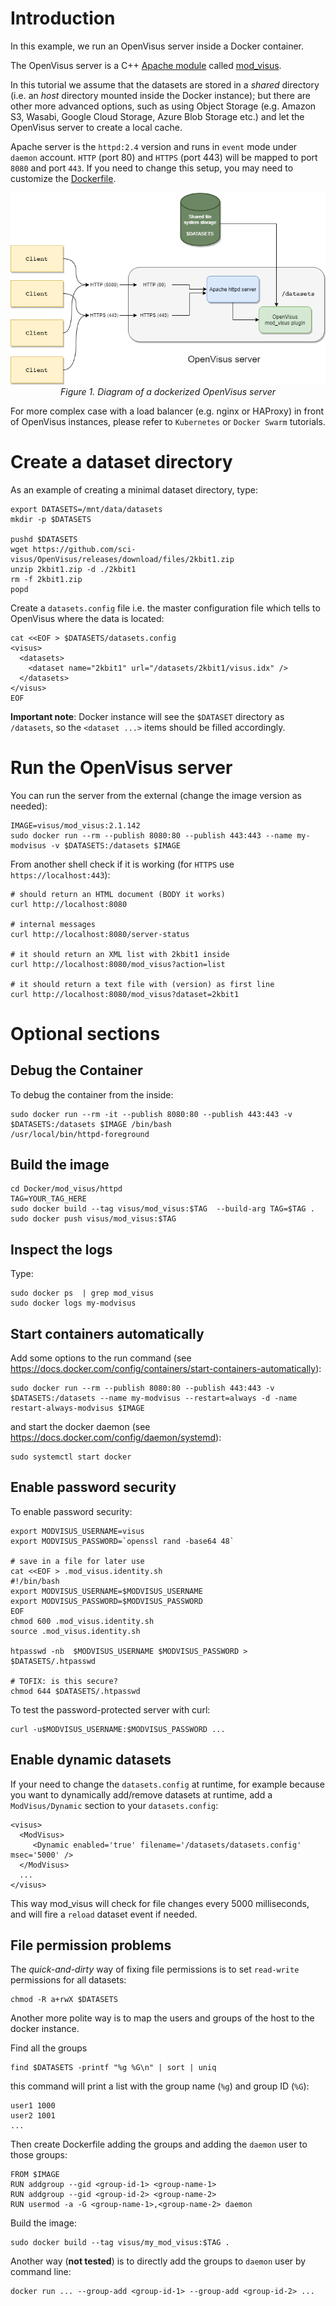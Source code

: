 # Introduction

In this example, we run an OpenVisus server inside a Docker container. 

The OpenVisus server is a C++ [Apache module](http://httpd.apache.org/docs/2.4/developer/modguide.html) called [mod_visus](https://github.com/sci-visus/OpenVisus/tree/master/Executable/mod_visus).  

In this tutorial we assume that the datasets are stored in a *shared* directory (i.e. an *host* directory mounted  inside the Docker instance); but there are other more advanced options, such as using Object Storage (e.g. Amazon S3, Wasabi, Google Cloud Storage, Azure Blob Storage etc.) and let the OpenVisus server to create a local cache. 

Apache server is the `httpd:2.4` version and runs in `event` mode under  `daemon` account. `HTTP` (port 80) and `HTTPS` (port 443) will be mapped to port `8080` and port `443`. If you need to change this setup, you may need to customize the [Dockerfile](https://github.com/sci-visus/OpenVisus/tree/master/Docker/mod_visus/httpd).

<p align = "center">
<img src="https://github.com/sci-visus/images/blob/main/diagram.png?raw=true">
<i>Figure 1. Diagram of a dockerized OpenVisus server</i>
</p>


For more complex case with a load balancer (e.g. nginx or HAProxy) in front of OpenVisus instances, please refer to `Kubernetes` or `Docker Swarm` tutorials.  


# Create a dataset directory

As an example of creating a minimal dataset directory, type:

```
export DATASETS=/mnt/data/datasets
mkdir -p $DATASETS

pushd $DATASETS
wget https://github.com/sci-visus/OpenVisus/releases/download/files/2kbit1.zip
unzip 2kbit1.zip -d ./2kbit1
rm -f 2kbit1.zip
popd
```

Create a `datasets.config` file i.e. the master configuration file which tells to OpenVisus where the data is located:
```
cat <<EOF > $DATASETS/datasets.config
<visus>
  <datasets>
    <dataset name="2kbit1" url="/datasets/2kbit1/visus.idx" />
  </datasets>
</visus>
EOF
```

**Important note**: Docker instance will see the `$DATASET` directory as `/datasets`, so the `<dataset ...>` items should be filled accordingly.

# Run the OpenVisus server

You can run the server from the external (change the image version as needed):

```
IMAGE=visus/mod_visus:2.1.142
sudo docker run --rm --publish 8080:80 --publish 443:443 --name my-modvisus -v $DATASETS:/datasets $IMAGE
```

From another shell check if it is working (for `HTTPS` use `https://localhost:443`):

```
# should return an HTML document (BODY it works)
curl http://localhost:8080

# internal messages
curl http://localhost:8080/server-status

# it should return an XML list with 2kbit1 inside
curl http://localhost:8080/mod_visus?action=list

# it should return a text file with (version) as first line
curl http://localhost:8080/mod_visus?dataset=2kbit1 
```

# Optional sections

## Debug the Container

To debug the container from the inside:

``` 
sudo docker run --rm -it --publish 8080:80 --publish 443:443 -v $DATASETS:/datasets $IMAGE /bin/bash
/usr/local/bin/httpd-foreground
```

## Build the image

```
cd Docker/mod_visus/httpd
TAG=YOUR_TAG_HERE
sudo docker build --tag visus/mod_visus:$TAG  --build-arg TAG=$TAG .
sudo docker push visus/mod_visus:$TAG
```

## Inspect the logs

Type:

```
sudo docker ps  | grep mod_visus
sudo docker logs my-modvisus
```


## Start containers automatically


Add some options to the run command (see https://docs.docker.com/config/containers/start-containers-automatically):

```
sudo docker run --rm --publish 8080:80 --publish 443:443 -v $DATASETS:/datasets --name my-modvisus --restart=always -d -name restart-always-modvisus $IMAGE
``` 

and start the docker daemon (see https://docs.docker.com/config/daemon/systemd): 

```
sudo systemctl start docker
```


## Enable password security 

To enable password security:

```
export MODVISUS_USERNAME=visus
export MODVISUS_PASSWORD=`openssl rand -base64 48`

# save in a file for later use
cat <<EOF > .mod_visus.identity.sh
#!/bin/bash
export MODVISUS_USERNAME=$MODVISUS_USERNAME
export MODVISUS_PASSWORD=$MODVISUS_PASSWORD
EOF
chmod 600 .mod_visus.identity.sh
source .mod_visus.identity.sh

htpasswd -nb  $MODVISUS_USERNAME $MODVISUS_PASSWORD > $DATASETS/.htpasswd

# TOFIX: is this secure?
chmod 644 $DATASETS/.htpasswd
```

To test the password-protected server with curl:

```
curl -u$MODVISUS_USERNAME:$MODVISUS_PASSWORD ...
```


## Enable dynamic datasets 

If your need to change the `datasets.config` at runtime, for example because you want to dynamically add/remove datasets at runtime, add a `ModVisus/Dynamic` section to your `datasets.config`:

```
<visus>
  <ModVisus>
     <Dynamic enabled='true' filename='/datasets/datasets.config' msec='5000' />
  </ModVisus>
  ...
</visus>
```

This way mod_visus will check for file changes every 5000 milliseconds, and will fire a `reload` dataset event if needed.


## File permission problems 

The *quick-and-dirty* way of fixing file permissions is to set `read-write` permissions for all datasets:

```
chmod -R a+rwX $DATASETS
```

Another more polite way is to map the users and groups of the host to the docker instance.

Find all the groups

```
find $DATASETS -printf "%g %G\n" | sort | uniq 
```

this command will print a list with the group name (`%g`) and group ID (`%G`):

```
user1 1000
user2 1001
...
```

Then create Dockerfile adding the groups  and adding the `daemon` user to those groups:

```
FROM $IMAGE
RUN addgroup --gid <group-id-1> <group-name-1>
RUN addgroup --gid <group-id-2> <group-name-2>
RUN usermod -a -G <group-name-1>,<group-name-2> daemon 
```

Build the image:

```
sudo docker build --tag visus/my_mod_visus:$TAG .
```

Another way (**not tested**) is to directly add the groups to `daemon` user by command line:

```
docker run ... --group-add <group-id-1> --group-add <group-id-2> ...

```



